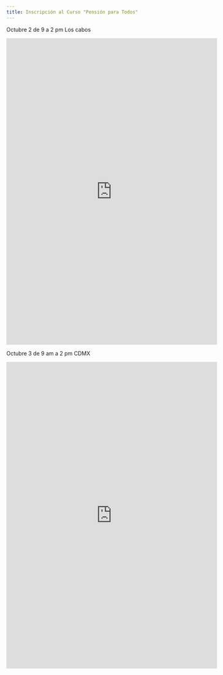 ```yaml
---
title: Inscripción al Curso "Pensión para Todos"
---
```


  Octubre 2 de 9 a 2 pm Los cabos
  
<iframe src="https://forms.gle/nhqkkYe1cJZnZpxf6" width="550" height="800" frameborder="0" marginheight="0" marginwidth="0">Loading…</iframe>

  Octubre 3 de 9 am a 2 pm CDMX
  
<iframe src="https://forms.gle/dMhNFkYAky1V2rJr5" width="550" height="800" frameborder="0" marginheight="0" marginwidth="0">Loading…</iframe>
